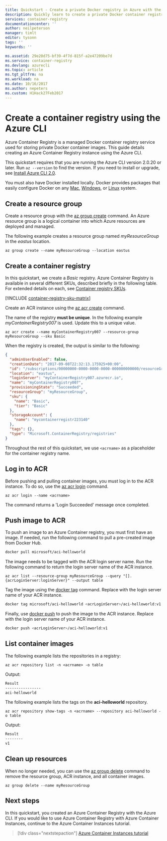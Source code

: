 ```yaml
---
title: Quickstart - Create a private Docker registry in Azure with the Azure CLI
description: Quickly learn to create a private Docker container registry with the Azure CLI.
services: container-registry
documentationcenter: ''
author: neilpeterson
manager: timlt
editor: tysonn
tags: ''
keywords: ''

ms.assetid: 29e20d75-bf39-4f7d-815f-a2e47209be7d
ms.service: container-registry
ms.devlang: azurecli
ms.topic: article
ms.tgt_pltfrm: na
ms.workload: na
ms.date: 10/16/2017
ms.author: nepeters
ms.custom: H1Hack27Feb2017
---
```


# Create a container registry using the Azure CLI

Azure Container Registry is a managed Docker container registry service used for storing private Docker container images. This guide details creating an Azure Container Registry instance using the Azure CLI.

This quickstart requires that you are running the Azure CLI version 2.0.20 or later. Run `az --version` to find the version. If you need to install or upgrade, see [Install Azure CLI 2.0](/cli/azure/install-azure-cli).

You must also have Docker installed locally. Docker provides packages that easily configure Docker on any [Mac](https://docs.docker.com/docker-for-mac/), [Windows](https://docs.docker.com/docker-for-windows/), or [Linux](https://docs.docker.com/engine/installation/#supported-platforms) system.

## Create a resource group

Create a resource group with the [az group create](/cli/azure/group#create) command. An Azure resource group is a logical container into which Azure resources are deployed and managed.

The following example creates a resource group named *myResourceGroup* in the *eastus* location.

```azurecli-interactive
az group create --name myResourceGroup --location eastus
```

## Create a container registry

In this quickstart, we create a *Basic* registry. Azure Container Registry is available in several different SKUs, described briefly in the following table. For extended details on each, see [Container registry SKUs](container-registry-skus.md).

[!INCLUDE [container-registry-sku-matrix](../../includes/container-registry-sku-matrix.md)]

Create an ACR instance using the [az acr create](/cli/azure/acr#create) command.

The name of the registry **must be unique**. In the following example *myContainerRegistry007* is used. Update this to a unique value.

```azurecli
az acr create --name myContainerRegistry007 --resource-group myResourceGroup --sku Basic
```

When the registry is created, the output is similar to the following:

```json
{
  "adminUserEnabled": false,
  "creationDate": "2017-09-08T22:32:13.175925+00:00",
  "id": "/subscriptions/00000000-0000-0000-0000-000000000000/resourceGroups/myResourceGroup/providers/Microsoft.ContainerRegistry/registries/myContainerRegistry007",
  "location": "eastus",
  "loginServer": "myContainerRegistry007.azurecr.io",
  "name": "myContainerRegistry007",
  "provisioningState": "Succeeded",
  "resourceGroup": "myResourceGroup",
  "sku": {
    "name": "Basic",
    "tier": "Basic"
  },
  "storageAccount": {
    "name": "mycontainerregistr223140"
  },
  "tags": {},
  "type": "Microsoft.ContainerRegistry/registries"
}
```

Throughout the rest of this quickstart, we use `<acrname>` as a placeholder for the container registry name.

## Log in to ACR

Before pushing and pulling container images, you must log in to the ACR instance. To do so, use the [az acr login](/cli/azure/acr#login) command.

```azurecli
az acr login --name <acrname>
```

The command returns a 'Login Succeeded' message once completed.

## Push image to ACR

To push an image to an Azure Container registry, you must first have an image. If needed, run the following command to pull a pre-created image from Docker Hub.

```bash
docker pull microsoft/aci-helloworld
```

The image needs to be tagged with the ACR login server name. Run the following command to return the login server name of the ACR instance.

```azurecli
az acr list --resource-group myResourceGroup --query "[].{acrLoginServer:loginServer}" --output table
```

Tag the image using the [docker tag](https://docs.docker.com/engine/reference/commandline/tag/) command. Replace *<acrLoginServer>* with the login server name of your ACR instance.

```bash
docker tag microsoft/aci-helloworld <acrLoginServer>/aci-helloworld:v1
```

Finally, use [docker push](https://docs.docker.com/engine/reference/commandline/push/) to push the image to the ACR instance. Replace *<acrLoginServer>* with the login server name of your ACR instance.

```bash
docker push <acrLoginServer>/aci-helloworld:v1
```

## List container images

The following example lists the repositories in a registry:

```azurecli
az acr repository list -n <acrname> -o table
```

Output:

```bash
Result
----------------
aci-helloworld
```

The following example lists the tags on the **aci-helloworld** repository.

```azurecli
az acr repository show-tags -n <acrname> --repository aci-helloworld -o table
```

Output:

```bash
Result
--------
v1
```

## Clean up resources

When no longer needed, you can use the [az group delete](/cli/azure/group#delete) command to remove the resource group, ACR instance, and all container images.

```azurecli-interactive
az group delete --name myResourceGroup
```

## Next steps

In this quickstart, you created an Azure Container Registry with the Azure CLI. If you would like to use Azure Container Registry with Azure Container Instances, continue to the Azure Container Instances tutorial.

> [!div class="nextstepaction"]
> [Azure Container Instances tutorial](../container-instances/container-instances-tutorial-prepare-app.md)